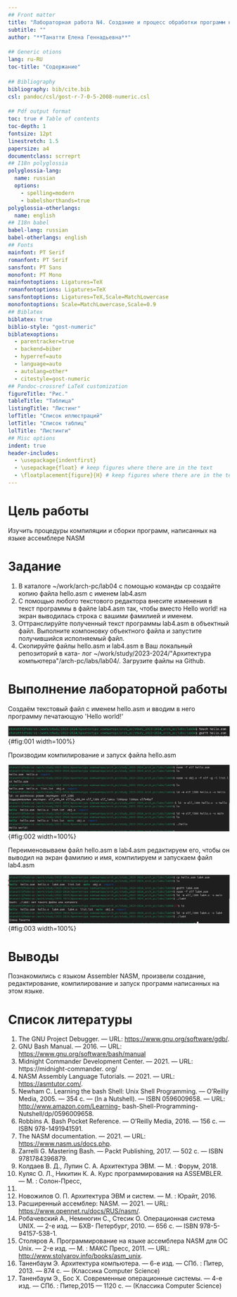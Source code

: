 ```yaml
---
## Front matter
title: "Лабораторная работа N4. Создание и процесс обработки программ на языке ассемблера NASM"
subtitle: ""
author: "**Танатти Елена Геннадьевна**"

## Generic otions
lang: ru-RU
toc-title: "Содержание"

## Bibliography
bibliography: bib/cite.bib
csl: pandoc/csl/gost-r-7-0-5-2008-numeric.csl

## Pdf output format
toc: true # Table of contents
toc-depth: 1
fontsize: 12pt
linestretch: 1.5
papersize: a4
documentclass: scrreprt
## I18n polyglossia
polyglossia-lang:
  name: russian
  options:
	- spelling=modern
	- babelshorthands=true
polyglossia-otherlangs:
  name: english
## I18n babel
babel-lang: russian
babel-otherlangs: english
## Fonts
mainfont: PT Serif
romanfont: PT Serif
sansfont: PT Sans
monofont: PT Mono
mainfontoptions: Ligatures=TeX
romanfontoptions: Ligatures=TeX
sansfontoptions: Ligatures=TeX,Scale=MatchLowercase
monofontoptions: Scale=MatchLowercase,Scale=0.9
## Biblatex
biblatex: true
biblio-style: "gost-numeric"
biblatexoptions:
  - parentracker=true
  - backend=biber
  - hyperref=auto
  - language=auto
  - autolang=other*
  - citestyle=gost-numeric
## Pandoc-crossref LaTeX customization
figureTitle: "Рис."
tableTitle: "Таблица"
listingTitle: "Листинг"
lofTitle: "Список иллюстраций"
lotTitle: "Список таблиц"
lolTitle: "Листинги"
## Misc options
indent: true
header-includes:
  - \usepackage{indentfirst}
  - \usepackage{float} # keep figures where there are in the text
  - \floatplacement{figure}{H} # keep figures where there are in the text
---
```


# Цель работы

Изучить процедуры компиляции и сборки программ, написанных на языке ассемблере NASM

# Задание

1. В каталоге ~/work/arch-pc/lab04 с помощью команды cp создайте копию файла
hello.asm с именем lab4.asm
2. С помощью любого текстового редактора внесите изменения в текст программы в
файле lab4.asm так, чтобы вместо Hello world! на экран выводилась строка с вашими
фамилией и именем.
3. Оттранслируйте полученный текст программы lab4.asm в объектный файл. Выполните
компоновку объектного файла и запустите получившийся исполняемый файл.
4. Скопируйте файлы hello.asm и lab4.asm в Ваш локальный репозиторий в ката-
лог ~/work/study/2023-2024/"Архитектура компьютера"/arch-pc/labs/lab04/.
Загрузите файлы на Github.

# Выполнение лабораторной работы

Создаём текстовый файл с именем hello.asm и вводим в него программу печатающую 'Hello world!'

![Создание файла hello.asm ](image/01.png){#fig:001 width=100%}

Производим компилирование и запуск файла hello.asm 

![Компилирование и запуск файла hello.asm ](image/02.png){#fig:002 width=100%}

Переименовываем файл hello.asm в lab4.asm редактируем его, чтобы он выводил на экран фамилию и имя, компилируем и запускаем файл lab4.asm

![Компилирование и запуск файла lab4.asm ](image/03.png){#fig:003 width=100%}


# Выводы

Познакомились с языком Assembler NASM, произвели создание, редактирование, компилирование и запуск программ написанных на этом языке.

# Список литературы 
1. The GNU Project Debugger. — URL: https://www.gnu.org/software/gdb/.
2. GNU Bash Manual. — 2016. — URL: https://www.gnu.org/software/bash/manual
3. Midnight Commander Development Center. — 2021. — URL: https://midnight-commander.
org/
4. NASM Assembly Language Tutorials. — 2021. — URL: https://asmtutor.com/.
5. Newham C. Learning the bash Shell: Unix Shell Programming. — O’Reilly Media, 2005. —
354 с. — (In a Nutshell). — ISBN 0596009658. — URL: http://www.amazon.com/Learning-
bash-Shell-Programming-Nutshell/dp/0596009658.
6. Robbins A. Bash Pocket Reference. — O’Reilly Media, 2016. — 156 с. — ISBN 978-1491941591.
7. The NASM documentation. — 2021. — URL: https://www.nasm.us/docs.php.
8. Zarrelli G. Mastering Bash. — Packt Publishing, 2017. — 502 с. — ISBN 9781784396879.
9. Колдаев В. Д., Лупин С. А. Архитектура ЭВМ. — М. : Форум, 2018.
10. Куляс О. Л., Никитин К. А. Курс программирования на ASSEMBLER. — М. : Солон-Пресс,
2017.
11. Новожилов О. П. Архитектура ЭВМ и систем. — М. : Юрайт, 2016.
12. Расширенный ассемблер: NASM. — 2021. — URL: https://www.opennet.ru/docs/RUS/nasm/.
13. Робачевский А., Немнюгин С., Стесик О. Операционная система UNIX. — 2-е изд. — БХВ-
Петербург, 2010. — 656 с. — ISBN 978-5-94157-538-1.
14. Столяров А. Программирование на языке ассемблера NASM для ОС Unix. — 2-е изд. —
М. : МАКС Пресс, 2011. — URL: http://www.stolyarov.info/books/asm_unix.
15. Таненбаум Э. Архитектура компьютера. — 6-е изд. — СПб. : Питер, 2013. — 874 с. —
(Классика Computer Science)
16. Таненбаум Э., Бос Х. Современные операционные системы. — 4-е изд. — СПб. : Питер,2015 — 1120 с. — (Классика Computer Science)

